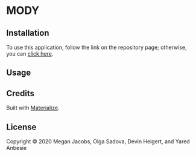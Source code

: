 # MODY

## 



## Installation

To use this application, follow the link on the repository page; otherwise, you can [click here]().

## Usage 



## Credits

Built with [Materialize](https://materializecss.com/).

## License

Copyright © 2020 Megan Jacobs, Olga Sadova, Devin Heigert, and Yared Anbesie